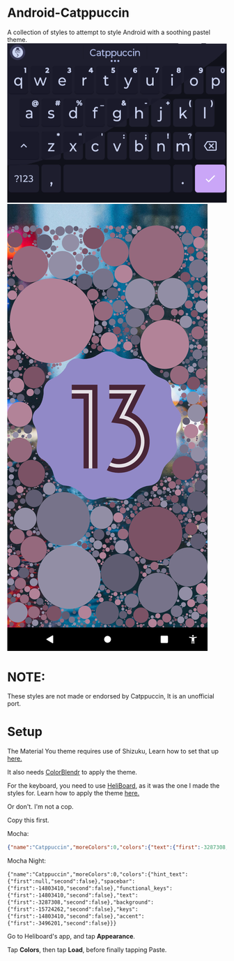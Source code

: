 # Android-Catppuccin
A collection of styles to attempt to style Android with a soothing pastel theme.
![The Heliboard keyboard with my Cattpuccin theme on.](https://raw.githubusercontent.com/Ermageeerd/Android-Catppucin/refs/heads/main/Images/Screenshot_20250802-2.png)
![Android 13 Easter Egg with my Material You theme.](https://raw.githubusercontent.com/Ermageeerd/Android-Catppucin/refs/heads/main/Images/Screenshot_20250801-234814.png)

# NOTE:

These styles are not made or endorsed by Catppuccin, It is an unofficial port.

# Setup

The Material You theme requires use of Shizuku, Learn how to set that up [here.](https://shizuku.rikka.app/)

It also needs [ColorBlendr](https://github.com/Mahmud0808/ColorBlendr) to apply the theme.

For the keyboard, you need to use [HeliBoard](https://github.com/Helium314/HeliBoard), as it was the one I made the styles for. Learn how to apply the theme [here.](https://github.com/Helium314/HeliBoard/wiki/Customization#theme-colors)

Or don't. I'm not a cop.

Copy this first.

Mocha:
``` json
{"name":"Catppuccin","moreColors":0,"colors":{"text":{"first":-3287308,"second":false},"functional_keys":{"first":-15066582,"second":false},"background":{"first":-14803410,"second":false},"keys":{"first":-15066582,"second":false},"spacebar":{"first":-15066582,"second":false}}}
```
Mocha Night:
```
{"name":"Catppuccin","moreColors":0,"colors":{"hint_text":{"first":null,"second":false},"spacebar":{"first":-14803410,"second":false},"functional_keys":{"first":-14803410,"second":false},"text":{"first":-3287308,"second":false},"background":{"first":-15724262,"second":false},"keys":{"first":-14803410,"second":false},"accent":{"first":-3496201,"second":false}}}
```
Go to Heliboard's app, and tap **Appearance**.

Tap **Colors**, then tap **Load**, before finally tapping Paste.
